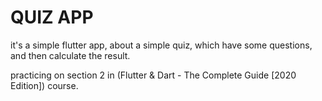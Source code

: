 # QUIZ APP  

it's a simple flutter app, about a simple quiz, which have some questions, and then calculate the result.

practicing on section 2 in  (Flutter & Dart - The Complete Guide [2020 Edition]) course.
